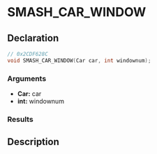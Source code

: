 # SMASH_CAR_WINDOW

## Declaration
```cpp
// 0x2CDF628C
void SMASH_CAR_WINDOW(Car car, int windownum);
```

### Arguments
- **Car:** car
- **int:** windownum

### Results

## Description
